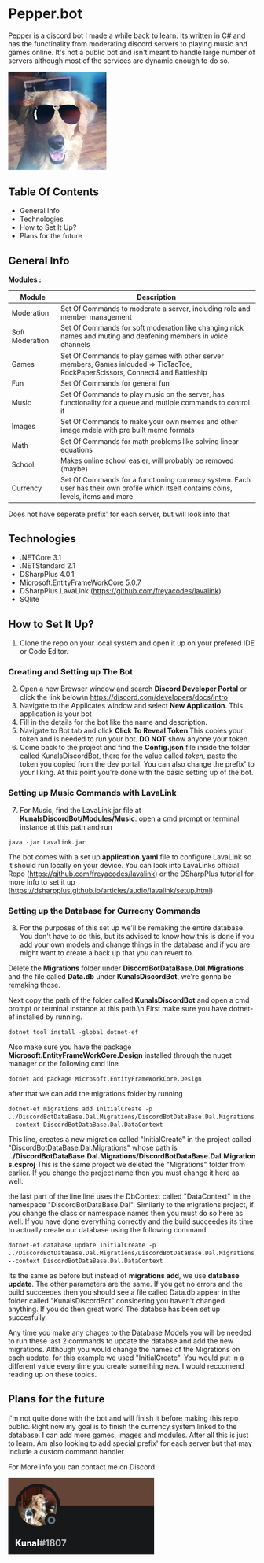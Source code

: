 # Pepper.bot

Pepper is a discord bot I made a while back to learn. Its written in C# and has the functinality from moderating discord servers to playing music and games online.
It's not a public bot and isn't meant to handle large number of servers although most of the services are dynamic enough to do so.

<img src="Images/Logo.jpg" width=200>

## Table Of Contents
* General Info
* Technologies
* How to Set It Up?
* Plans for the future

## General Info
__Modules :__

Module | Description
--- | --- |
Moderation | Set Of Commands to moderate a server, including role and member management |
Soft Moderation | Set Of Commands for soft moderation like changing nick names and muting and deafening members in voice channels|
Games | Set Of Commands to play games with other server members, Games inlcuded => TicTacToe, RockPaperScissors, Connect4 and Battleship|
Fun | Set Of Commands for general fun|
Music | Set Of Commands to play music on the server, has functionality for a queue and mutlpie commands to control it|
Images | Set Of Commands to make your own memes and other image mdeia with pre built meme formats|
Math | Set Of Commands for math problems like solving linear equations|
School | Makes online school easier, will probably be removed (maybe)|
Currency | Set Of Commands for a functioning currency system. Each user has their own profile which itself contains coins, levels, items and more|

Does not have seperate prefix' for each server, but will look into that

## Technologies

* .NETCore 3.1
* .NETStandard 2.1
* DSharpPlus 4.0.1
* Microsoft.EntityFrameWorkCore 5.0.7
* DSharpPlus.LavaLink (https://github.com/freyacodes/lavalink)
* SQlite

## How to Set It Up?

1. Clone the repo on your local system and open it up on your prefered IDE or Code Editor.
### Creating and Setting up The Bot
2. Open a new Browser window and search **Discord Developer Portal** or click the link below\n
https://discord.com/developers/docs/intro
3. Navigate to the Applicates window and select **New Application**. This application is your bot
4. Fill in the details for the bot like the name and description.
5. Navigate to Bot tab and click **Click To Reveal Token**.This copies your token and is needed to run your bot. **DO NOT** show anyone your token.
6. Come back to the project and find the **Config.json** file inside the folder called KunalsDiscordBot, there for the value called *token*, paste the token you copied from the dev portal. You can also change the prefix' to your liking. At this point you're done with the basic setting up of the bot.

### Setting up Music Commands with LavaLink
7. For Music, find the LavaLink.jar file at **KunalsDiscordBot/Modules/Music**. open a cmd prompt or terminal instance at this path and run
```
java -jar Lavalink.jar
```
The bot comes with a set up **application.yaml** file to configure LavaLink so it should run locally on your device. You can look into LavaLinks official Repo (https://github.com/freyacodes/lavalink) or the DSharpPlus tutorial for more info to set it up (https://dsharpplus.github.io/articles/audio/lavalink/setup.html)

### Setting up the Database for Currecny Commands
8. For the purposes of this set up we'll be remaking the entire database. You don't have to do this, but its advised to know how this is done if you add your own models and change things in the database and if you are might want to create a back up that you can revert to.

Delete the **Migrations** folder under **DiscordBotDataBase.Dal.Migrations** and the file called **Data.db** under **KunalsDiscordBot**, we're gonna be remaking those.

Next copy the path of the folder called **KunalsDiscordBot** and open a cmd prompt or terminal instance at this path.\n
First make sure you have dotnet-ef installed by running.
```
dotnet tool install -global dotnet-ef
```
Also make sure you have the package **Microsoft.EntityFrameWorkCore.Design** installed through the nuget manager or the following cmd line
```
dotnet add package Microsoft.EntityFrameWorkCore.Design
```
after that we can add the migrations folder by running
```
dotnet-ef migrations add InitialCreate -p ../DiscordBotDataBase.Dal.Migrations/DiscordBotDataBase.Dal.Migrations.csproj --context DiscordBotDataBase.Dal.DataContext
```
This line, creates a new migration called "InitialCreate" in the project called "DiscordBotDataBase.Dal.Migrations" whose path is **../DiscordBotDataBase.Dal.Migrations/DiscordBotDataBase.Dal.Migrations.csproj**
This is the same project we deleted the "Migrations" folder from earlier. If you change the project name then you must change it here as well.

the last part of the line line uses the DbContext called "DataContext" in the namespace "DiscordBotDataBase.Dal". Similarly to the migrations project, if you change the class or namespace names then you must do so here as well.
If you have done everything correctly and the build succeedes its time to actually create our database using the following command
```
dotnet-ef database update InitialCreate -p ../DiscordBotDataBase.Dal.Migrations/DiscordBotDataBase.Dal.Migrations.csproj --context DiscordBotDataBase.Dal.DataContext
```
Its the same as before but instead of **migrations add**, we use **database update**. The other parameters are the same.
If you get no errors and the build succeedes then you should see a file called Data.db appear in the folder called "KunalsDiscordBot" considering you haven't changed anything.
If you do then great work! The databse has been set up succesfully.

Any time you make any chages to the Database Models you will be needed to run these last 2 commands to update the databse and add the new migrations.
Although you would change the names of the Migrations on each update. for this example we used "InitialCreate". You would put in a different value every time you create something new.
I would reccomend reading up on these topics.

## Plans for the future

I'm not quite done with the bot and will finish it before making this repo public. Right now my goal is to finish the currency system linked to the database.
I can add more games, images and modules. After all this is just to learn. Am also looking to add special prefix' for each server but that may include a custom command handler 

For More info you can contact me on Discord

![](Images/DiscordIcon.png)
